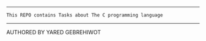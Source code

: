 *****************************************************************

    This REPO contains Tasks about The C programming language

*****************************************************************

AUTHORED BY YARED GEBREHIWOT
